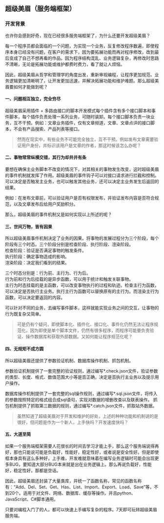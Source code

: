超级美眉（服务端框架）
----
### 开发背景
  也许你会感到好奇，现在已经很多服务端框架了，为什么还要开发超级美眉？  
  
  每一个程序员都会面临的一个问题，为实现一个业务，反复修改程序数遍，即使程序本身已经没有问题，在客户的需求下，因为要拓展功能而再对程序修改，改到最后变成了自己不想再看的作品。因为程序结构混乱、业务逻辑复杂，再修改时思路不清晰，无论是拓展功能或维护都费时费力，看了就让人烦恼。  
  
  因此，超级美眉从哲学和管理学的角度出发，重新审视编程，让程序更加规范、业务逻辑更加清晰明了，让开发更加迅速，并解决拓展功能和维护难题。那么超级美眉要如何才能做到呢？  
  
#### 一、问题相互独立，完全穷尽
  超级美眉采用插件 + 多路由接口的脚本开发模式每个插件含有多个接口脚本和事件脚本，每个插件负责处理一系列业务，可随时装卸。每个接口脚本负责一块业务，互不干预。例如：文章业务插件，仅有文章频道，文章、文章点评的接口脚本，不会有产品搜索、产品列表等接口。  
  
  > 然而在现实中，有些业务不可能完全独立，互不干预。例如发布文章需要验证用户身份，并标识该用户是文章的作者，那这时候该怎么办呢？  
  
#### 二、事物常常纵横交错，其行为却井井有条
  要想在确保主业务脚本不改变的情况下，对其相关的事物发生改变，这时超级美眉的事件机制就发挥了作用。超级美眉的事件钩子可以对接口请求进行拦截和控制。可以决定是否触发主业务，也可以触发其他业务，还可以决定主业务发生后返回的结果。  
  
  例如：在发布文章前，可以验证用户是否有权限发布，并验证发布内容是否符合规范，以及文章发布后给用户奖励积分。  
    
  那么，超级美眉的事件机制又是如何实现以上所述的呢？  
  
#### 三、世间万物，皆有因果
  所以超级美眉事件机制决定了业务的因果。将事物的发展过程分为三个阶段，每个阶段有三个时态。三个阶段分别是检查阶段、执行阶段、渲染阶段。  
  检查阶段：验证是否满足事物的触发条件。  
  执行阶段：确定事物造成的影响。  
  渲染阶段：决定我们看到的结果。  
   
  三个时态分别是：行为前、主行为、行为后。  
  行为前和行为后挂载的是异步函数，可以用于统计和触发关联事物。  
  主行为时态挂载的是主函数，可以改变事物执行的过程和轨迹。检查主行为函数，可以决定是否执行主业务。执行主行为函数可以替换原有的主行为。而渲染主行为函数，可以决定要返回的内容。  
  
  可以针对不同的业务，去编写事件脚本，这样就能实现业务之间的交互，让事物的行为既复杂又简单。  
  
  > 可是仍有个疑问，即使脚本化、插件化、接口化、事件化仍然无法让程序规范化，因为即使是单个脚本文件，仍然有很多程序，而程序可能要负责验证、操作数据库和获取外部数据。又如何能让程序规范化呢？  

#### 四、无规矩不成方圆
  所以超级美眉还提供了参数验证机制、数据库操作机制、抓包机制。  
    
  参数验证机制提供了一套完整的验证规则，通过编写*.check.json文件，验证参数的类型、长度、格式、数值范围大小等是否正确，决定是否执行主业务以及提示用户操作。  
    
  数据库操作机制提供了一套完整的sql操作规则，通过编写*.sql.json文件，将传入的参数按照特定的格式组合成sql语句，实现对数据的增删改查以及联表操作。
抓包机制提供了抓取第三数据的规则，通过编写*.catch.json文件，抓取站外数据。  
  
  > 虽然知道了超级美眉对于开发和维护的好处，上述的种种功能和机制说的是很好，但问题是作为一个新人，上手快吗？开发速度快吗？  

#### 五、大道至简
  如果一个服务端框架需要人花很长的时间去学习才能上手，那么这个服务端说得再好，那也只能说可能是负载好，性能好，稳定性好，或者说是安全性好。但是即使框本身具有这么多种好，上手难，开发难就意味着在编写业务逻辑时可能会出现更多BUG，要知道大部分BUG本来就是出在业务逻辑上。那么再说负载好，性能好，稳定性好，那都是空话。  
    
  因此，超级美眉还封装了大量类库，并统一了函数名称，常见的函数名称有：“Add、Del、Set、Get、Has、List、Import、Export、Load、Save”等，不到20个。适用于对文件、网络、数据库、缓存等操作。并且python、JavaScript、C#脚本通用。  
    
  只要对编程入门了的人，都可以快速上手编写复杂的程序。7天即可玩转超级美眉服务端。  
  
